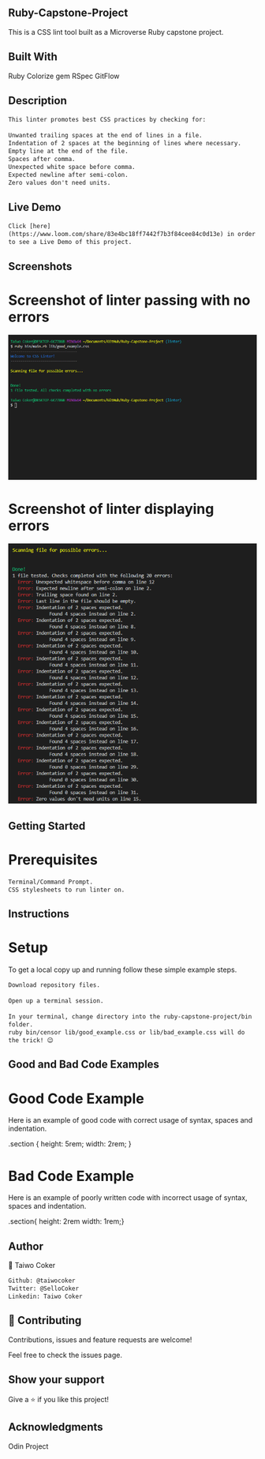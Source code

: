 ## Ruby-Capstone-Project

This is a CSS lint tool built as a Microverse Ruby capstone project.

## Built With
  Ruby
  Colorize gem
  RSpec
  GitFlow

## Description
    This linter promotes best CSS practices by checking for:

    Unwanted trailing spaces at the end of lines in a file.
    Indentation of 2 spaces at the beginning of lines where necessary.
    Empty line at the end of the file.
    Spaces after comma.
    Unexpected white space before comma.
    Expected newline after semi-colon.
    Zero values don't need units.

## Live Demo
    Click [here](https://www.loom.com/share/83e4bc18ff7442f7b3f84cee84c0d13e) in order to see a Live Demo of this project.

## Screenshots
# Screenshot of linter passing with no errors
![screenshot](images/good_test.PNG)

# Screenshot of linter displaying errors
![screenshot](images/bad_test.PNG)


## Getting Started
# Prerequisites
    Terminal/Command Prompt.
    CSS stylesheets to run linter on.

## Instructions
# Setup

To get a local copy up and running follow these simple example steps.

    Download repository files.

    Open up a terminal session.

    In your terminal, change directory into the ruby-capstone-project/bin folder.
    ruby bin/censor lib/good_example.css or lib/bad_example.css will do the trick! 😉

## Good and Bad Code Examples
# Good Code Example
  Here is an example of good code with correct usage of syntax, spaces and indentation.

.section {
  height: 5rem;
  width: 2rem;
}

# Bad Code Example
 Here is an example of poorly written code with incorrect usage of syntax, spaces and indentation.

.section{
    height: 2rem
  width: 1rem;}


## Author
👤 Taiwo Coker

    Github: @taiwocoker
    Twitter: @SelloCoker
    Linkedin: Taiwo Coker

## 🤝 Contributing
  Contributions, issues and feature requests are welcome!

  Feel free to check the issues page.

## Show your support
  Give a ⭐️ if you like this project!

## Acknowledgments
  Odin Project